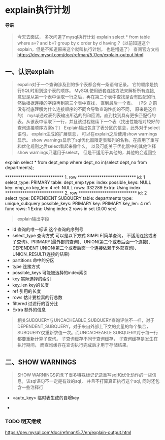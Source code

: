 # explain执行计划

#### 导语

> 今天去面试， 多次问道了mysql执行计划
explain select * from table where a=? and b=? group by c order by d having ?（以前知道这个explain，但是不知道原来这个就叫执行计划， 也是懵逼了）
 查阅官方文档
https://dev.mysql.com/doc/refman/5.7/en/explain-output.html

## 一、认识explain

> expalin对于一个查询涉及到的多个表都会有一条语句记录。 它的顺序是执行SQL时用到这个表的顺序。
MySQL使用嵌套连接方法来解析所有连接, 意思是从第一个表中读取一行之后，再在第二个表中查找是否有匹配的行, 然后根据连接的字段再到第三个表中查找， 直到最后一个表。
（PS: 之前没有彻底理解为什么连接顺序的不同会导致查询性能的不同， 原来是这样的）
mysql通过表列表输出所选的列和回溯，直到找到具有更多匹配行的表。从该表中读取下一行，并且该过程继续下一个表（找出性能相对较好的查询连接顺序方案s？）
Explain输出包含了表分区的信息，此外对于select语句， explain生成的扩展信息， 可以在explain之后使用show warnings显示。
show warnings显示了sql优化器限定表和列的名称，在应用了重写和优化规则之后select看起来像什么， 以及可能关于优化器中的其他注释
show warnings只适用于select， 但是不适用于其他的，其他的会返回空

explain select * from dept_emp where dept_no in(select dept_no from departments);

*************************** 1. row ***************************
           id: 1
  select_type: PRIMARY
        table: dept_emp
         type: index
possible_keys: NULL
          key: emp_no
      key_len: 4
          ref: NULL
         rows: 332289
        Extra: Using index
*************************** 2. row ***************************
           id: 2
  select_type: DEPENDENT SUBQUERY
        table: departments
         type: unique_subquery
possible_keys: PRIMARY
          key: PRIMARY
      key_len: 4
          ref: func
         rows: 1
        Extra: Using index
2 rows in set (0.00 sec)


> explain输出字段

* id                查询的唯一标识                 这个查询的序列号
* select_type       查询方式
   可以是以下方式 SIMPLE(简单查询， 不适用连接或者子查询)、PRIMARY(最外部的查询)、UNION(第二个或者后面一个连接)、DEPENDENT UNION(第二个或者后面一个连接依赖于外部查询)、
   UNION_RESULT(连接的结果)
* partitions        命中的分区
* type              连接方式
* possible_keys     可能被选择的index索引
* key               实际选择的索引
* key_len           key的长度
* ref               引用的长度
* rows              估计要检索的行总数
* filtered          过滤行的百分比
* Extra             额外的信息

> 相关SUBQUERY与UNCACHEABLE_SUBQUERY查询评估不一样，对于DEPENDENT_SUBQUERY，对于来自外部上下文的变量的每个集合， SUBQUERY仅重新求值一次。而UNCACHEABLE SUBQUERY对于每一行都要重新计算子查询。
子查询缓存不同于查询缓存， 子查询缓存是发生在执行期间， 而查询缓存在查询执行完成后才用于存储结果。

## 二、SHOW WARNINGS
> SHOW WARNINGS包含了很多特殊标记记录重写sql和优化动作的一些信息，该sql语句不一定是有效的sql， 并且不打算真正执行这个sql, 同时还包含一些注释行
* <auto_key>
  临时表生成的自增key

*

### TODO 明天继续

https://dev.mysql.com/doc/refman/5.7/en/explain-output.html
